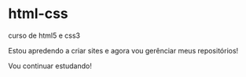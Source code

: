 # html-css
 curso de html5 e css3

Estou apredendo a criar sites e agora vou gerênciar meus repositórios!

Vou continuar estudando!